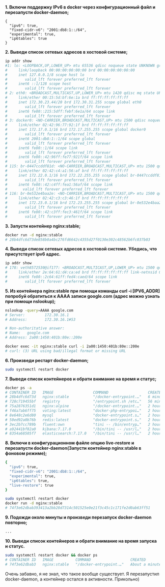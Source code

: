 **1. Включи поддержку IPv6 в docker через конфигурационный файл и перезапусти docker-daemon;**

```
{
  "ipv6": true,
  "fixed-cidr-v6": "2001:db8:1::/64",
  "experimental": true,
  "ip6tables": true
}
```


**2. Выведи список сетевых адресов в хостовой системе;**

```bash
ip addr show
#1: lo: <LOOPBACK,UP,LOWER_UP> mtu 65536 qdisc noqueue state UNKNOWN group default qlen 1000
#     link/loopback 00:00:00:00:00:00 brd 00:00:00:00:00:00
#     inet 127.0.0.1/8 scope host lo
#        valid_lft forever preferred_lft forever
#     inet6 ::1/128 scope host
#        valid_lft forever preferred_lft forever
# 2: eth0: <BROADCAST,MULTICAST,UP,LOWER_UP> mtu 1420 qdisc mq state UP group default qlen 1000
#     link/ether 00:15:5d:bf:6e:1a brd ff:ff:ff:ff:ff:ff
#     inet 172.30.23.44/20 brd 172.30.31.255 scope global eth0
#        valid_lft forever preferred_lft forever
#     inet6 fe80::215:5dff:febf:6e1a/64 scope link
#        valid_lft forever preferred_lft forever
# 3: docker0: <NO-CARRIER,BROADCAST,MULTICAST,UP> mtu 1500 qdisc noqueue state DOWN group default
#     link/ether 02:42:96:77:92:1f brd ff:ff:ff:ff:ff:ff
#     inet 172.17.0.1/16 brd 172.17.255.255 scope global docker0
#        valid_lft forever preferred_lft forever
#     inet6 2001:db8:1::1/64 scope global
#        valid_lft forever preferred_lft forever
#     inet6 fe80::1/64 scope link
#        valid_lft forever preferred_lft forever
#     inet6 fe80::42:96ff:fe77:921f/64 scope link
#        valid_lft forever preferred_lft forever
# 115: br-0447ccddf81d: <NO-CARRIER,BROADCAST,MULTICAST,UP> mtu 1500 qdisc noqueue state DOWN group default
#     link/ether 02:42:c4:a1:56:af brd ff:ff:ff:ff:ff:ff
#     inet 172.22.0.1/16 brd 172.22.255.255 scope global br-0447ccddf81d
#        valid_lft forever preferred_lft forever
#     inet6 fe80::42:c4ff:fea1:56af/64 scope link
#       valid_lft forever preferred_lft forever
# 116: br-0e532e4baa2e: <NO-CARRIER,BROADCAST,MULTICAST,UP> mtu 1500 qdisc noqueue state DOWN group default
#     link/ether 02:42:c3:c3:46:1f brd ff:ff:ff:ff:ff:ff
#     inet 172.23.0.1/16 brd 172.23.255.255 scope global br-0e532e4baa2e
#        valid_lft forever preferred_lft forever
#     inet6 fe80::42:c3ff:fec3:461f/64 scope link
#        valid_lft forever preferred_lft forever
```

**3. Запусти контейнер nginx:stable;**

```bash
docker run -d nginx:stable
# 28b4dfc6d73de858b0a4bc276fd6642c4355d27f0130e302c48562b6fc037b03
```

**4. Выведи список сетевых адресов в хостовой системе. Убедись, что присутствует ipv6 адрес.**

```bash
ip addr show
# 178: veth8572530@if177: <BROADCAST,MULTICAST,UP,LOWER_UP> mtu 1500 qdisc noqueue master docker0 state UP group default
#     link/ether 2e:64:61:d4:ca:ed brd ff:ff:ff:ff:ff:ff link-netnsid 0
#     inet6 fe80::2c64:61ff:fed4:caed/64 scope link
#        valid_lft forever preferred_lft forever
```

**5. Из контейнера nginx:stable при помощи команды curl -i [IPV6_ADDR] попробуй обратиться к AAAA записи google.com (адрес можно узнать при помощи nslookup);**

```bash
nslookup -query=AAAA google.com
# Server:         172.30.16.1
# Address:        172.30.16.1#53

# Non-authoritative answer:
# Name:   google.com
# Address: 2a00:1450:401b:80e::200e

docker exec -it nginx:stable curl -i 2a00:1450:401b:80e::200e
# curl: (3) URL using bad/illegal format or missing URL
```

**6. Произведи рестарт docker-daemon;**

```bash
sudo systemctl restart docker
```

**7. Выведи список контейнеров и обрати внимание на время и статус;**

```bash
docker ps -a
# CONTAINER ID   IMAGE                  COMMAND                  CREATED          STATUS                        PORTS     NAMES
# 28b4dfc6d73d   nginx:stable           "/docker-entrypoint.…"   6 minutes ago    Exited (0) 11 seconds ago               elastic_kare
# 728c719455bf   registry               "/entrypoint.sh /etc…"   56 minutes ago   Exited (2) 34 minutes ago               myregistry
# 75a2876351d1   nginx:alpine           "/docker-entrypoint.…"   2 hours ago      Exited (0) 56 minutes ago               nginx
# f46a7ab6ff75   voting:latest          "docker-php-entrypoi…"   2 hours ago      Exited (0) 56 minutes ago               voting
# 8e648c2e6d80   mysql                  "docker-entrypoint.s…"   2 hours ago      Exited (0) 56 minutes ago               mysql
# 50ed92a0b76b   redis:latest           "docker-entrypoint.s…"   2 hours ago      Exited (0) 56 minutes ago               redis
# 3ec2b7cc789b   fluent:own             "tini -- /bin/entryp…"   2 hours ago      Exited (0) 56 minutes ago               Fluent
# a92441bf82a0   kibana:7.17.0          "/bin/tini -- /usr/l…"   2 hours ago      Exited (0) 56 minutes ago               Kibana
# 8354a68505f7   elasticsearch:7.17.0   "/bin/tini -- /usr/l…"   2 hours ago      Exited (143) 56 minutes ago             ESearch
```

**8. Включи в конфигурационном файле опцию live-restore и перезапусти docker-daemon(Запусти контейнер nginx:stable в фоновом режиме);**

```bash
{
  "ipv6": true,
  "fixed-cidr-v6": "2001:db8:1::/64",
  "experimental": true,
  "ip6tables": true,
  "live-restore": true
}

sudo systemctl restart docker
docker run -d nginx:stable
# 74f3e62dbab393413a2bb28d7314c501525e0e21f3c45c1c171fe2d0ab63ff51
```

**9. Подожди около минуты и произведи перезапуск docker-daemon повторно;**

```bash
...
```

**10. Выведи список контейнеров и обрати внимание на время запуска и статус.**

```bash
sudo systemctl restart docker && docker ps
# CONTAINER ID   IMAGE          COMMAND                  CREATED              STATUS              PORTS     NAMES
# 74f3e62dbab3   nginx:stable   "/docker-entrypoint.…"   About a minute ago   Up About a minute   80/tcp    practical_goldberg
```

Очень забавно, я не знал, что такое вообще существует. Я перезапустил docker-daemon, а контейнер остался в активности. Прикольно)

